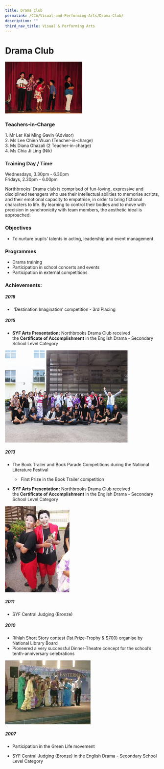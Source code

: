 ```yaml
---
title: Drama Club
permalink: /CCA/Visual-and-Performing-Arts/Drama-Club/
description: ""
third_nav_title: Visual & Performing Arts
---
```

Drama Club
==========
<img src="/images/drama.jpeg" style="width:50%">



### Teachers-in-Charge

1\. Mr Ler Kai Ming Gavin (Advisor) <br>
2\. Ms Lee Chien Wuan (Teacher-in-charge) <br>
3\. Ms Diana Ghazali (2 Teacher-in-charge) <br>
4\. Ms Chia Ji Ling (Nik)

### Training Day / Time

Wednesdays, 3.30pm - 6.30pm  
Fridays, 2.30pm - 6.00pm  
  
Northbrooks’ Drama club is comprised of fun-loving, expressive and disciplined teenagers who use their intellectual abilities to memorise scripts, and their emotional capacity to empathise, in order to bring fictional characters to life. By learning to control their bodies and to move with precision in synchronicity with team members, the aesthetic ideal is approached.

### Objectives

*   To nurture pupils’ talents in acting, leadership and event management

### Programmes
*   Drama training
*   Participation in school concerts and events
*   Participation in external competitions

  

### Achievements:
  

##### 2018

*    ‘Destination Imagination’ competition - 3rd Placing  
    

  

##### 2015

*   **SYF Arts Presentation:** Northbrooks Drama Club received the **Certificate of Accomplishment** in the English Drama - Secondary School Level Category

![](/images/Drama_SYF_2015.jpeg)

##### 2013

*   The Book Trailer and Book Parade Competitions during the National Literature Festival
    -  First Prize in the Book Trailer competition
    

*   **SYF Arts Presentation:** Northbrooks Drama Club received the **Certificate of Accomplishment** in the English Drama - Secondary School Level Category

![](/images/Drama2.jpg)

##### 2011

*   SYF Central Judging (Bronze)


 
##### 2010

*   Rihlah Short Story contest (1st Prize-Trophy & $700) organise by National Library Board
*   Pioneered a very successful Dinner-Theatre concept for the school’s tenth-anniversary celebrations

![](/images/Drama4.png)

##### 2007

*   Participation in the Green Life movement
    
*   SYF Central Judging (Bronze) in the English Drama - Secondary School Level Category